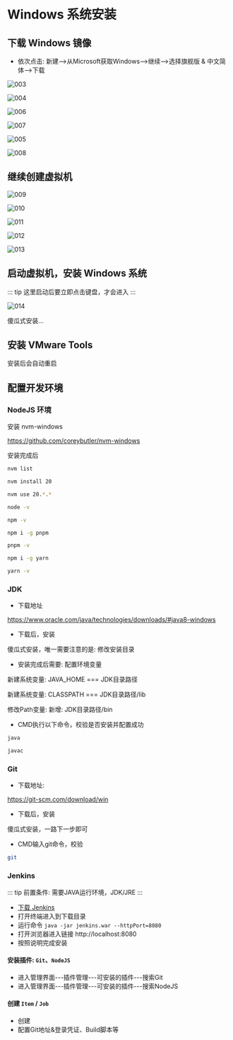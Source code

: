 # Windows 系统安装

## 下载 Windows 镜像

- 依次点击: 新建-->从Microsoft获取Windows-->继续-->选择旗舰版 & 中文简体-->下载

![003](./pics/003.png)

![004](./pics/004.png)

![006](./pics/006.png)

![007](./pics/007.png)

![005](./pics/005.png)

![008](./pics/008.png)

## 继续创建虚拟机

![009](./pics/009.png)

![010](./pics/010.png)

![011](./pics/011.png)

![012](./pics/012.png)

![013](./pics/013.png)



## 启动虚拟机，安装 Windows 系统

::: tip
这里启动后要立即点击键盘，才会进入
:::

![014](./pics/014.png)

傻瓜式安装...

## 安装 VMware Tools

安装后会自动重启

## 配置开发环境

### NodeJS 环境

安装 nvm-windows

https://github.com/coreybutler/nvm-windows

安装完成后

```bash
nvm list

nvm install 20

nvm use 20.*.*

node -v

npm -v

npm i -g pnpm

pnpm -v

npm i -g yarn

yarn -v

```

### JDK

- 下载地址

https://www.oracle.com/java/technologies/downloads/#java8-windows

- 下载后，安装

傻瓜式安装，唯一需要注意的是: 修改安装目录

- 安装完成后需要: 配置环境变量

新建系统变量: JAVA_HOME === JDK目录路径

新建系统变量: CLASSPATH === JDK目录路径/lib

修改Path变量: 新增: JDK目录路径/bin

- CMD执行以下命令，校验是否安装并配置成功

```bash
java

javac

```

### Git

- 下载地址:

https://git-scm.com/download/win

- 下载后，安装

傻瓜式安装，一路下一步即可

- CMD输入git命令，校验

```bash
git

```

### Jenkins

::: tip
前置条件: 需要JAVA运行环境，JDK/JRE
:::

- [下载 Jenkins](http://mirrors.jenkins.io/war-stable/latest/jenkins.war)
- 打开终端进入到下载目录
- 运行命令 `java -jar jenkins.war --httpPort=8080`
- 打开浏览器进入链接 http://localhost:8080
- 按照说明完成安装

#### 安装插件: `Git`、`NodeJS`

- 进入管理界面---插件管理---可安装的插件---搜索Git
- 进入管理界面---插件管理---可安装的插件---搜索NodeJS


#### 创建 `Item` / `Job`

- 创建
- 配置Git地址&登录凭证、Build脚本等